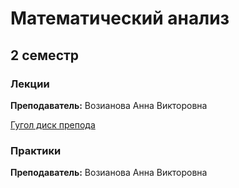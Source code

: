 # Математический анализ

## 2 семестр

### Лекции

**Преподаватель:** Возианова Анна Викторовна

[Гугол диск препода](https://drive.google.com/drive/folders/1Z9eCKcLXPg33Rpt_qi1DXonKexxaNdMq)


### Практики 

**Преподаватель:** Возианова Анна Викторовна
